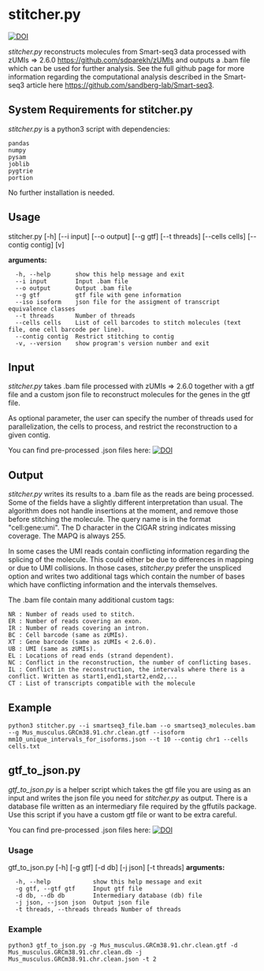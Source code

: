 # stitcher.py
[![DOI](https://zenodo.org/badge/258522635.svg)](https://zenodo.org/badge/latestdoi/258522635)

_stitcher.py_ reconstructs molecules from Smart-seq3 data processed with zUMIs => 2.6.0 https://github.com/sdparekh/zUMIs and outputs a .bam file which can be used for further analysis. See the full github page for more information regarding the computational analysis described in the Smart-seq3 article here https://github.com/sandberg-lab/Smart-seq3.

## System Requirements for stitcher.py

_stitcher.py_  is a python3 script with dependencies:
```
pandas
numpy
pysam
joblib
pygtrie
portion
```
No further installation is needed.

## Usage

stitcher.py [-h] [--i input] [--o output] [--g gtf] 
            [--t threads] [--cells cells] [--contig contig] [v]

**arguments:**
```
  -h, --help       show this help message and exit
  --i input        Input .bam file
  --o output       Output .bam file
  --g gtf          gtf file with gene information
  --iso isoform    json file for the assigment of transcript equivalence classes
  --t threads      Number of threads
  --cells cells    List of cell barcodes to stitch molecules (text file, one cell barcode per line).
  --contig contig  Restrict stitching to contig
  -v, --version    show program's version number and exit
```
## Input

_stitcher.py_ takes .bam file processed with zUMIs => 2.6.0 together with a gtf file and a custom json file to reconstruct molecules for the genes in the gtf file.

As optional parameter, the user can specify the number of threads used for parallelization, the cells to process, and restrict the reconstruction to a given contig.

You can find pre-processed .json files here: [![DOI](https://zenodo.org/badge/DOI/10.5281/zenodo.4028428.svg)](https://doi.org/10.5281/zenodo.4028428)

## Output 

_stitcher.py_ writes its results to a .bam file as the reads are being processed. Some of the fields have a slightly different interpretation than usual. The algorithm does not handle insertions at the moment, and remove those before stitching the molecule. The query name is in the format "cell:gene:umi". The D character in the CIGAR string indicates missing coverage. The MAPQ is always 255. 

In some cases the UMI reads contain conflicting information regarding the splicing of the molecule. This could either be due to differences in mapping or due to UMI collisions. In those cases, _stitcher.py_ prefer the unspliced option and writes two additional tags which contain the number of bases which have conflicting information and the intervals themselves. 

The .bam file contain many additional custom tags:

```
NR : Number of reads used to stitch.
ER : Number of reads covering an exon.
IR : Number of reads covering an intron.
BC : Cell barcode (same as zUMIs).
XT : Gene barcode (same as zUMIs < 2.6.0).
UB : UMI (same as zUMIs).
EL : Locations of read ends (strand dependent).
NC : Conflict in the reconstruction, the number of conflicting bases.
IL : Conflict in the reconstruction, the intervals where there is a conflict. Written as start1,end1,start2,end2,...
CT : List of transcripts compatible with the molecule
```

## Example 

```
python3 stitcher.py --i smartseq3_file.bam --o smartseq3_molecules.bam --g Mus_musculus.GRCm38.91.chr.clean.gtf --isoform mm10_unique_intervals_for_isoforms.json --t 10 --contig chr1 --cells cells.txt
```
## gtf_to_json.py

_gtf_to_json.py_ is a helper script which takes the gtf file you are using as an input and writes the json file you need for _stitcher.py_ as output. There is a database file written as an intermediary file required by the gffutils package. Use this script if you have a custom gtf file or want to be extra careful.

You can find pre-processed .json files here: [![DOI](https://zenodo.org/badge/DOI/10.5281/zenodo.4028428.svg)](https://doi.org/10.5281/zenodo.4028428)

### Usage 
gtf_to_json.py [-h] [-g gtf] [-d db] [-j json] [-t threads]
**arguments:**
```
  -h, --help            show this help message and exit
  -g gtf, --gtf gtf     Input gtf file
  -d db, --db db        Intermediary database (db) file
  -j json, --json json  Output json file
  -t threads, --threads threads Number of threads
```
### Example
```
python3 gtf_to_json.py -g Mus_musculus.GRCm38.91.chr.clean.gtf -d Mus_musculus.GRCm38.91.chr.clean.db -j Mus_musculus.GRCm38.91.chr.clean.json -t 2

```
